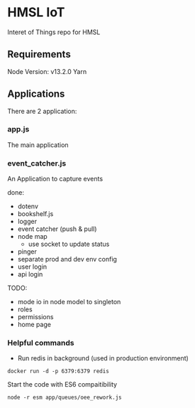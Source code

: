 # HMSL IoT

Interet of Things repo for HMSL



## Requirements
Node Version: v13.2.0
Yarn

## Applications
There are 2 application:

### app.js
The main application

### event_catcher.js
An Application to capture events


done:
- dotenv
- bookshelf.js
- logger
- event catcher (push & pull)
- node map
  - use socket to update status
- pinger
- separate prod and dev env config
- user login
- api login

TODO:
- mode io in node model to singleton
- roles
- permissions
- home page


### Helpful commands

- Run redis  in background (used in production environment)

```
docker run -d -p 6379:6379 redis
```

Start the code with ES6 compaitibility
```
node -r esm app/queues/oee_rework.js
```
